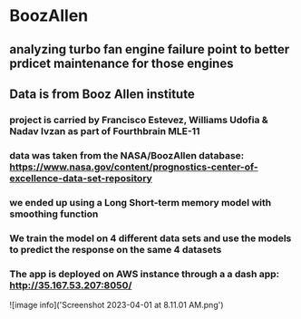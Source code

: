 # BoozAllen
## analyzing turbo fan engine failure point to better prdicet maintenance for those engines
## Data is from Booz Allen institute
### project is carried by Francisco Estevez, Williams Udofia & Nadav Ivzan as part of Fourthbrain MLE-11

### data was taken from the NASA/BoozAllen database: https://www.nasa.gov/content/prognostics-center-of-excellence-data-set-repository

### we ended up using a Long Short-term memory model with smoothing function

### We train the model on 4 different data sets and use the models to predict the response on the same 4 datasets

### The app is deployed on AWS instance through a a dash app: http://35.167.53.207:8050/

![image info]('Screenshot 2023-04-01 at 8.11.01 AM.png')





